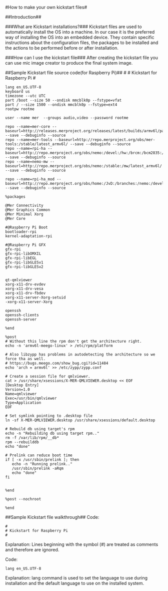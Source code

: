 #How to make your own kickstart files#

##Introduction##

###What are Kickstart installations?###
Kickstart files are used to automatically install the OS into a machine. In our case it is the preferred way of installing the OS into an embedded device. They contain specific instructions about the configuration files, the packages to be installed and the actions to be performed before or after installation.

###How can I use the kickstart file###
After creating the kickstart file you can use mic image creator to produce the final system image.

##Sample Kickstart file source code(for Raspberry Pi)##
	#
	# Kickstart for Raspberry Pi
	#

	lang en_US.UTF-8
	keyboard us
	timezone --utc UTC
	part /boot --size 50 --ondisk mmcblk0p --fstype=vfat
	part / --size 1500 --ondisk mmcblk0p --fstype=ext4
	rootpw rootme 

	user --name mer  --groups audio,video --password rootme 

	repo --name=mer-core --baseurl=http://releases.merproject.org/releases/latest/builds/armv6l/packages --save --debuginfo --source
	repo --name=mer-tools --baseurl=http://repo.merproject.org/obs/mer-tools:/stable/latest_armv6l/ --save --debuginfo --source
	repo --name=rpi-ha --baseurl=http://repo.merproject.org/obs/nemo:/devel:/hw:/brcm:/bcm2835:/rpi/latest_armv6l/ --save --debuginfo --source
	repo --name=nemo-mw --baseurl=http://repo.merproject.org/obs/nemo:/stable:/mw/latest_armv6l/ --save --debuginfo --source

	repo --name=rpi-ha_mod --baseurl=http://repo.merproject.org/obs/home:/JvD:/branches:/nemo:/devel:/hw:/brcm:/bcm2835:/rpi/latest_armv6l/ --save --debuginfo --source

	%packages

	@Mer Connectivity
	@Mer Graphics Common
	@Mer Minimal Xorg
	@Mer Core

	#@Raspberry Pi Boot
	bootloader-rpi
	kernel-adaptation-rpi

	#@Raspberry Pi GFX
	gfx-rpi
	gfx-rpi-libOMXIL
	gfx-rpi-libEGL
	gfx-rpi-libGLESv1
	gfx-rpi-libGLESv2


	qt-qmlviewer
	xorg-x11-drv-evdev
	xorg-x11-drv-vesa
	xorg-x11-drv-fbdev
	xorg-x11-server-Xorg-setuid
	-xorg-x11-server-Xorg

	openssh
	openssh-clients
	openssh-server
	
	%end

	%post
	# Without this line the rpm don't get the architecture right.
	echo -n 'armv6l-meego-linux' > /etc/rpm/platform
	
	# Also libzypp has problems in autodetecting the architecture so we force tha as well.
	# https://bugs.meego.com/show_bug.cgi?id=11484
	echo 'arch = armv6l' >> /etc/zypp/zypp.conf

	# Create a session file for qmlviewer.
	cat > /usr/share/xsessions/X-MER-QMLVIEWER.desktop << EOF
	[Desktop Entry]
	Version=1.0
	Name=qmlviewer
	Exec=/usr/bin/qmlviewer
	Type=Application
	EOF

	# Set symlink pointing to .desktop file 
	ln -sf X-MER-QMLVIEWER.desktop /usr/share/xsessions/default.desktop

	# Rebuild db using target's rpm
	echo -n "Rebuilding db using target rpm.."
	rm -f /var/lib/rpm/__db*
	rpm --rebuilddb
	echo "done"

	# Prelink can reduce boot time
	if [ -x /usr/sbin/prelink ]; then
	   echo -n "Running prelink.."
	   /usr/sbin/prelink -aRqm
	   echo "done"
	fi


	%end

	%post --nochroot

	%end

##Sample Kickstart file walkthrough##
Code:

	#
	# Kickstart for Raspberry Pi
	#
	
Explanation:
Lines beginning with the symbol (#) are treated as comments and therefore are ignored.

Code:

	lang en_US.UTF-8
	
Explanation:
lang command is used to set the language to use during installation and the default language to use on the installed system.
